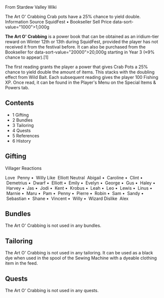 From Stardew Valley Wiki

The Art O' Crabbing Crab pots have a 25% chance to yield double. Information Source SquidFest • Bookseller Sell Price data-sort-value="1000"&gt;1,000g

**The Art O' Crabbing** is a power book that can be obtained as an iridium-tier reward on Winter 12th or 13th during SquidFest, provided the player has not received it from the festival before. It can also be purchased from the Bookseller for data-sort-value="20000"&gt;20,000g starting in Year 3 (≈9% chance to appear).\[1]

The first reading grants the player a power that gives Crab Pots a 25% chance to yield double the amount of items. This stacks with the doubling effect from Wild Bait. Each subsequent reading gives the player 100 Fishing XP. Once read, it can be found in the Player's Menu on the Special Items &amp; Powers tab.

## Contents

- 1 Gifting
- 2 Bundles
- 3 Tailoring
- 4 Quests
- 5 References
- 6 History

## Gifting

Villager Reactions

Love  Penny •  Willy Like  Elliott Neutral  Abigail •  Caroline •  Clint •  Demetrius •  Dwarf •  Elliott •  Emily •  Evelyn •  George •  Gus •  Haley •  Harvey •  Jas •  Jodi •  Kent •  Krobus •  Leah •  Leo •  Lewis •  Linus •  Marnie •  Maru •  Pam •  Penny •  Pierre •  Robin •  Sam •  Sandy •  Sebastian •  Shane •  Vincent •  Willy •  Wizard Dislike  Alex

## Bundles

The Art O' Crabbing is not used in any bundles.

## Tailoring

The Art O' Crabbing is not used in any tailoring. It can be used as a black dye when used in the spool of the Sewing Machine with a dyeable clothing item in the feed.

## Quests

The Art O' Crabbing is not used in any quests.